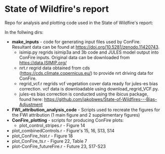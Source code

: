 # State of Wildfire's report

Repo for analysis and plotting code used in the State of Wildfire's report:

In the follwing dirs:
* **make_inputs** - code for generating input files used by ConFire. Resultant data can be found at https://doi.org/10.5281/zenodo.11420743.
  * isimip.py regrids isimip3a and 3b code and JULES model output into ConFire inputs. Original data can be downloaded from https://data.ISIMIP.org/
  * nrt.r regrid data obtained from cds (https://cds.climate.copernicus.eu/) to provide nrt driving data for ConFire.
  * regrid_vcf.r regrids vcf vegetation cover data ready for jules-es bias correction. vcf data is downloadable using download_regrid_VCF.py.
  * jules-es bias correction is conducted using the ibicus package, found here: https://github.com/jakobwes/State-of-Wildfires---Bias-Adjustment
* **FWI_attribution_analysis_code** - Scripts used to recreate the figures for the FWI attribution (1 main figure and 2 supplementary figures)
* **ConFire_plotting** - scripts for producing ConFire plots:
    * plot_control_stripes.r - Figure 14
 * plot_combinedControls.r - Figure's 15, 16, S13, S14
 * plot_ConFire_hist.r - Figure 18
 * plot_ConFire_ts.r - Figure 22, Table 7
 * plot-ConFire_futureFire.r - Future 23, S17-S23

